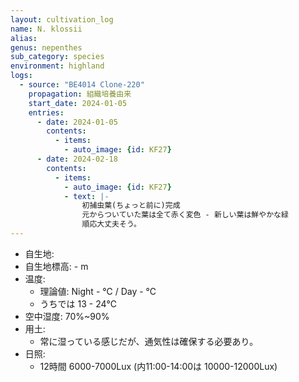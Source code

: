 ```yaml
---
layout: cultivation_log
name: N. klossii
alias:
genus: nepenthes
sub_category: species
environment: highland
logs:
  - source: "BE4014 Clone-220"
    propagation: 組織培養由来
    start_date: 2024-01-05
    entries:
      - date: 2024-01-05
        contents:
          - items:
            - auto_image: {id: KF27}
      - date: 2024-02-18
        contents:
          - items:
            - auto_image: {id: KF27}
            - text: |-
                初捕虫葉(ちょっと前に)完成
                元からついていた葉は全て赤く変色 - 新しい葉は鮮やかな緑
                順応大丈夫そう。
---
```

- 自生地: 
- 自生地標高: - m
- 温度:
  - 理論値: Night  - ℃ / Day  - ℃
  - うちでは 13 - 24℃
- 空中湿度: 70%~90%
- 用土:
  - 常に湿っている感じだが、通気性は確保する必要あり。
- 日照:
  - 12時間 6000-7000Lux (内11:00-14:00は 10000-12000Lux)
